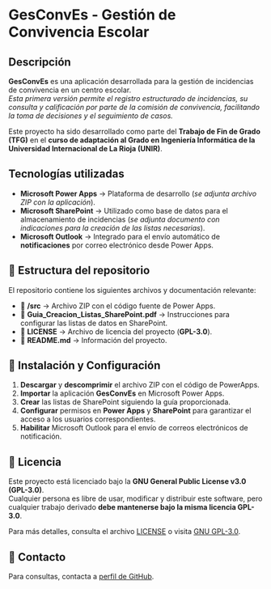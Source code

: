 # GesConvEs - Gestión de Convivencia Escolar

## **Descripción**
**GesConvEs** es una aplicación desarrollada para la gestión de incidencias de convivencia en un centro escolar.  
_Esta primera versión permite el registro estructurado de incidencias, su consulta y calificación por parte de la comisión de convivencia, facilitando la toma de decisiones y el seguimiento de casos._

Este proyecto ha sido desarrollado como parte del **Trabajo de Fin de Grado (TFG)** en el **curso de adaptación al Grado en Ingeniería Informática de la Universidad Internacional de La Rioja (UNIR)**.

## **Tecnologías utilizadas**
- **Microsoft Power Apps** → Plataforma de desarrollo (_se adjunta archivo ZIP con la aplicación_).
- **Microsoft SharePoint** → Utilizado como base de datos para el almacenamiento de incidencias (_se adjunta documento con indicaciones para la creación de las listas necesarias_).
- **Microsoft Outlook** → Integrado para el envío automático de **notificaciones** por correo electrónico desde Power Apps.

## 📂 **Estructura del repositorio**
El repositorio contiene los siguientes archivos y documentación relevante:

- 📂 **/src** → Archivo ZIP con el código fuente de Power Apps.
- 📄 **Guia_Creacion_Listas_SharePoint.pdf** → Instrucciones para configurar las listas de datos en SharePoint.
- 📄 **LICENSE** → Archivo de licencia del proyecto (**GPL-3.0**).
- 📄 **README.md** → Información del proyecto.

## 🔧 **Instalación y Configuración**
1. **Descargar** y **descomprimir** el archivo ZIP con el código de PowerApps.
2. **Importar** la aplicación **GesConvEs** en Microsoft Power Apps.
3. **Crear** las listas de SharePoint siguiendo la guía proporcionada.
4. **Configurar** permisos en **Power Apps** y **SharePoint** para garantizar el acceso a los usuarios correspondientes.
5. **Habilitar** Microsoft Outlook para el envío de correos electrónicos de notificación.

## 📄 Licencia
Este proyecto está licenciado bajo la **GNU General Public License v3.0 (GPL-3.0)**.  
Cualquier persona es libre de usar, modificar y distribuir este software, pero cualquier trabajo derivado **debe mantenerse bajo la misma licencia GPL-3.0**.  

Para más detalles, consulta el archivo [LICENSE](LICENSE) o visita [GNU GPL-3.0](https://www.gnu.org/licenses/gpl-3.0.html).

## 📩 **Contacto**
Para consultas, contacta a [perfil de GitHub](https://github.com/OscarLGomez).
